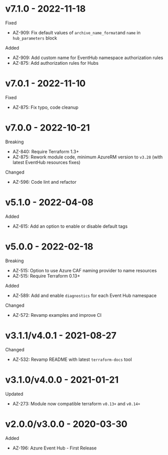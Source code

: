 # v7.1.0 - 2022-11-18

Fixed
  * AZ-909: Fix default values of `archive_name_format`and `name` in `hub_parameters` block

Added
  * AZ-909: Add custom name for EventHub namespace authorization rules
  * AZ-875: Add authorization rules for Hubs

# v7.0.1 - 2022-11-10

Fixed
  * AZ-875: Fix typo, code cleanup

# v7.0.0 - 2022-10-21

Breaking
  * AZ-840: Require Terraform 1.3+
  * AZ-875: Rework module code, minimum AzureRM version to `v3.28` (with latest EventHub resources fixes)

Changed
  * AZ-596: Code lint and refactor

# v5.1.0 - 2022-04-08

Added
  * AZ-615: Add an option to enable or disable default tags

# v5.0.0 - 2022-02-18

Breaking
  * AZ-515: Option to use Azure CAF naming provider to name resources
  * AZ-515: Require Terraform 0.13+

Added
  * AZ-589: Add and enable `diagnostics` for each Event Hub namespace

Changed
  * AZ-572: Revamp examples and improve CI

# v3.1.1/v4.0.1 - 2021-08-27

Changed
  * AZ-532: Revamp README with latest `terraform-docs` tool

# v3.1.0/v4.0.0 - 2021-01-21

Updated
  * AZ-273: Module now compatible terraform `v0.13+` and `v0.14+`

# v2.0.0/v3.0.0 - 2020-03-30

Added
  * AZ-196: Azure Event Hub - First Release

